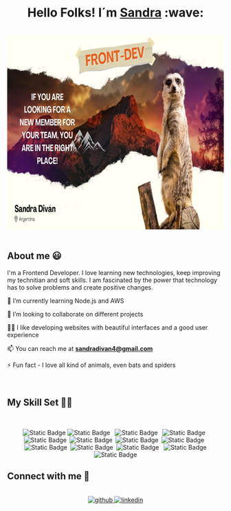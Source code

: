 
<h1 align="center">Hello Folks! I´m <a href="https://linkedin.com/inwww.linkedin.com/in/sandradivan">Sandra</a> :wave: </h1>
<br>
<div align="center" border-inline="1px solid black">
<img src="https://github.com/sandra0411/sandra0411/blob/main/coverImage.png" width=100% height="450" >
  
</div>
<br>
 
## About me :smiley: 

 <p align="left">
 
 I'm a Frontend Developer.
 I love learning new technologies, keep improving my technitian and soft skills.
 I am fascinated by the power that technology has to solve problems and create positive changes.
 
</p>


🌱 I’m currently learning Node.js and AWS

👯 I’m looking to collaborate on different projects

👨‍💻  I like developing websites with beautiful interfaces and a good user experience

📫 You can reach me at <strong>sandradivan4@gmail.com</strong>

⚡ Fun fact  - I  love all kind of animals, even bats and spiders

<br>

## My Skill Set 👩‍💻
<br>
<div align="center">
  
![Static Badge](https://img.shields.io/badge/HTML5-%23536DFE?style=plastic&logo=html5&logoColor=white&labelColor=%2341454A)
![Static Badge](https://img.shields.io/badge/CSS3-%23536DFE?style=plastic&logo=css3&logoColor=white&labelColor=%2341454A)&ensp;
![Static Badge](https://img.shields.io/badge/Javascript-%23536DFE?style=plastic&logo=javascript&logoColor=white&labelColor=%2341454A)&ensp;
![Static Badge](https://img.shields.io/badge/Typescript-%23536DFE?style=plastic&logo=typescript&logoColor=white&labelColor=%2341454A)&ensp;![Static Badge](https://img.shields.io/badge/React-%23536DFE?style=plastic&logo=react&logoColor=white&labelColor=%2341454A)&ensp;![Static Badge](https://img.shields.io/badge/Next.js-%23536DFE?style=plastic&logo=nextdotjs&logoColor=white&labelColor=%2341454A)&ensp;![Static Badge](https://img.shields.io/badge/NextUI-%23536DFE?style=plastic&logo=nextui&logoColor=white&labelColor=%2341454A)&ensp;![Static Badge](https://img.shields.io/badge/MaterialUI-%23536DFE?style=plastic&logo=mui&logoColor=white&labelColor=%2341454A)&ensp;![Static Badge](https://img.shields.io/badge/MySQL-%23536DFE?style=plastic&logo=mysql&logoColor=white&labelColor=%2341454A)&ensp;![Static Badge](https://img.shields.io/badge/JAVA-%23536DFE?style=plastic)&ensp;![Static Badge](https://img.shields.io/badge/Git-%23536DFE?style=flat&logo=git&logoColor=white&labelColor=%2341454A)&ensp;
![Static Badge](https://img.shields.io/badge/VSCode-%23536DFE?style=flat&logo=visualstudiocode&logoColor=white&labelColor=%2341454A)
![Static Badge](https://img.shields.io/badge/Docker-%23536DFE?style=flat&logo=docker&logoColor=white&labelColor=%2341454A)
</div>


## Connect with me 🚀
<br/>
<div align="center">
<a href="https://github.com/https://github.com/sandra0411" target="_blank">
<img src=https://img.shields.io/badge/Github-%23536DFE?style=for-the-badge&logo=github&logoColor=white&labelColor=%2341454A alt=github style="margin-bottom: 5px;" />
</a>
<a href="https://linkedin.com/inwww.linkedin.com/in/sandradivan" target="_blank">
<img src=https://img.shields.io/badge/Linkedin-%23536DFE?style=for-the-badge&logo=linkedin&logoColor=white&labelColor=%2341454A alt=linkedin style="margin-bottom: 5px;" />
</a>
</div>  
<br/>




